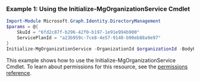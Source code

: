 ### Example 1: Using the Initialize-MgOrganizationService Cmdlet
```powershell
Import-Module Microsoft.Graph.Identity.DirectoryManagement
$params = @{
	SkuId = "6fd2c87f-b296-42f0-b197-1e91e994b900"
	ServicePlanId = "a23b959c-7ce8-4e57-9140-b90eb88a9e97"
}
Initialize-MgOrganizationService -OrganizationId $organizationId -BodyParameter $params
```
This example shows how to use the Initialize-MgOrganizationService Cmdlet.
To learn about permissions for this resource, see the [permissions reference](/graph/permissions-reference).
